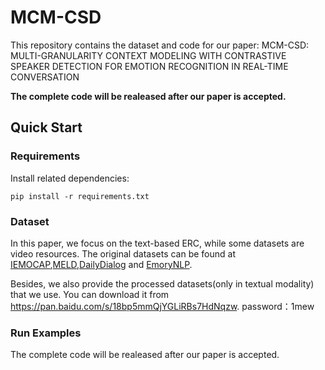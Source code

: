 # MCM-CSD
This repository contains the dataset and code for our paper: MCM-CSD: MULTI-GRANULARITY CONTEXT MODELING WITH CONTRASTIVE SPEAKER DETECTION FOR EMOTION RECOGNITION IN REAL-TIME CONVERSATION

**The complete code will be realeased after our paper is accepted.**

## Quick Start
### Requirements
Install related dependencies:
```shell
pip install -r requirements.txt
```
### Dataset
In this paper, we focus on the text-based ERC, while some datasets are video resources. The original datasets can be found at [IEMOCAP](https://sail.usc.edu/iemocap/),[MELD](https://github.com/declare-lab/MELD),[DailyDialog](http://yanran.li/dailydialog) and [EmoryNLP](https://github.com/emorynlp/emotion-detection).

Besides, we also provide the processed datasets(only in textual modality) that we use. You can download it from https://pan.baidu.com/s/18bp5mmQjYGLiRBs7HdNqzw.
password：1mew

### Run Examples
The complete code will be realeased after our paper is accepted.




